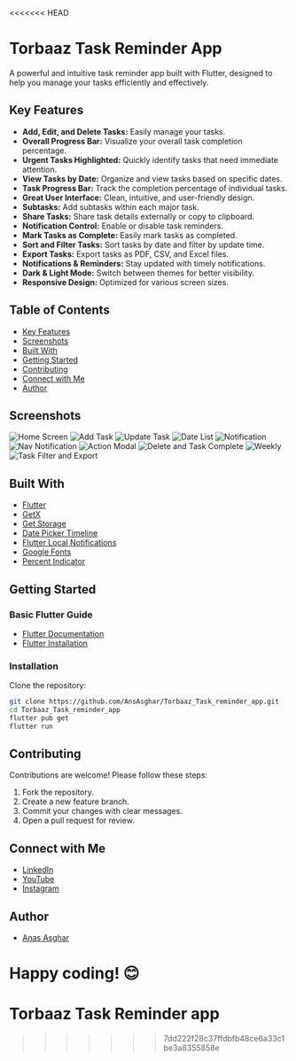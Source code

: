 <<<<<<< HEAD
# Torbaaz Task Reminder App

A powerful and intuitive task reminder app built with Flutter, designed to help you manage your tasks efficiently and effectively.

## Key Features

- **Add, Edit, and Delete Tasks:** Easily manage your tasks.
- **Overall Progress Bar:** Visualize your overall task completion percentage.
- **Urgent Tasks Highlighted:** Quickly identify tasks that need immediate attention.
- **View Tasks by Date:** Organize and view tasks based on specific dates.
- **Task Progress Bar:** Track the completion percentage of individual tasks.
- **Great User Interface:** Clean, intuitive, and user-friendly design.
- **Subtasks:** Add subtasks within each major task.
- **Share Tasks:** Share task details externally or copy to clipboard.
- **Notification Control:** Enable or disable task reminders.
- **Mark Tasks as Complete:** Easily mark tasks as completed.
- **Sort and Filter Tasks:** Sort tasks by date and filter by update time.
- **Export Tasks:** Export tasks as PDF, CSV, and Excel files.
- **Notifications & Reminders:** Stay updated with timely notifications.
- **Dark & Light Mode:** Switch between themes for better visibility.
- **Responsive Design:** Optimized for various screen sizes.

## Table of Contents

- [Key Features](#key-features)
- [Screenshots](#screenshots)
- [Built With](#built-with)
- [Getting Started](#getting-started)
- [Contributing](#contributing)
- [Connect with Me](#connect-with-me)
- [Author](#author)

## Screenshots

![Home Screen](images/screenshot/Home%20Screen.png)
![Add Task](images/screenshot/Add%20Task.png)
![Update Task](images/screenshot/Update%20task.png)
![Date List](images/screenshot/Date%20list.png)
![Notification](images/screenshot/Notification.png)
![Nav Notification](images/screenshot/Nav%20notification.png)
![Action Modal](images/screenshot/Action%20modal.png)
![Delete and Task Complete](images/screenshot/Delete%20and%20Task%20complete.png)
![Weekly](images/screenshot/Weekly%20.png)
![Task Filter and Export](images/screenshot/task%20filter%20and%20export%20as%20pdf,csv,%20and%20excel.png)

## Built With

- [Flutter](https://flutter.dev/)
- [GetX](https://pub.dev/packages/get)
- [Get Storage](https://pub.dev/packages/get_storage)
- [Date Picker Timeline](https://pub.dev/packages/date_picker_timeline)
- [Flutter Local Notifications](https://pub.dev/packages/flutter_local_notifications)
- [Google Fonts](https://pub.dev/packages/google_fonts)
- [Percent Indicator](https://pub.dev/packages/percent_indicator)

## Getting Started

### Basic Flutter Guide

- [Flutter Documentation](https://flutter.dev/docs)
- [Flutter Installation](https://flutter.dev/docs/get-started/install)

### Installation

Clone the repository:

```bash
git clone https://github.com/AnsAsghar/Torbaaz_Task_reminder_app.git
cd Torbaaz_Task_reminder_app
flutter pub get
flutter run
```

## Contributing

Contributions are welcome! Please follow these steps:

1. Fork the repository.
2. Create a new feature branch.
3. Commit your changes with clear messages.
4. Open a pull request for review.

## Connect with Me

- [LinkedIn](https://www.linkedin.com/in/anas-asghar-aa7575202/)
- [YouTube](https://www.youtube.com/channel/UCejaga6msq18if3kap8m_ew)
- [Instagram](https://www.instagram.com/ansasghar/#)

## Author

- [Anas Asghar](https://github.com/AnsAsghar)

Happy coding! 😊
=======
# Torbaaz Task Reminder app
>>>>>>> 7dd222f28c37ffdbfb48ce6a33c1be3a8355858e
